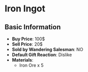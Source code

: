 # Iron Ingot

## Basic Information

- **Buy Price**: 100$
- **Sell Price**: 20$
- **Sold by Wandering Salesman**: NO
- **Default Gift Reaction**: Dislike
- **Materials**:
  - Iron Ore x 5
